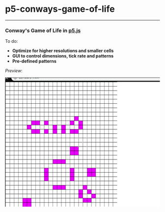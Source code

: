 # p5-conways-game-of-life
---
### Conway's Game of Life in [p5.js](https://p5js.org/)

To do: 
- **Optimize for higher resolutions and smaller cells**
- **GUI to control dimensions, tick rate and patterns**
- **Pre-defined patterns**

*Preview*:

![Conway's Game of Life](https://github.com/nikalsh/p5-conways-game-of-life/raw/master/demo.gif "Preview")